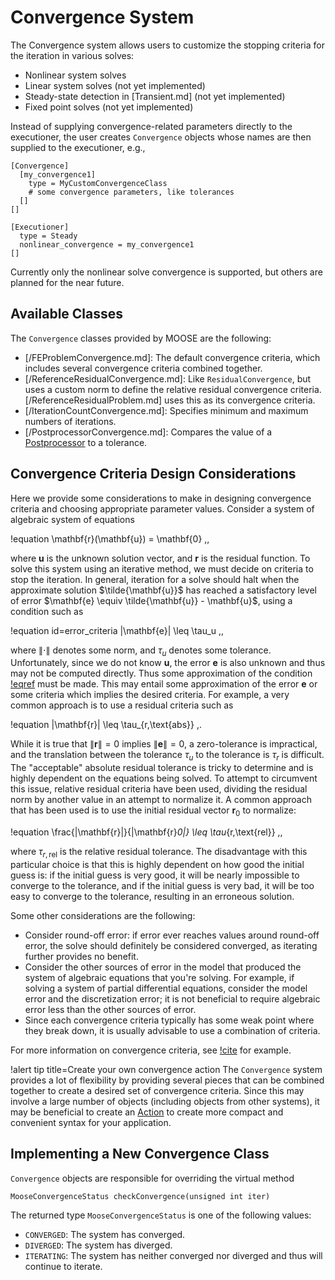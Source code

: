 # Convergence System

The Convergence system allows users to customize the stopping criteria for the
iteration in various solves:

- Nonlinear system solves
- Linear system solves (not yet implemented)
- Steady-state detection in [Transient.md] (not yet implemented)
- Fixed point solves (not yet implemented)

Instead of supplying convergence-related parameters directly to the executioner,
the user creates `Convergence` objects whose names are then supplied to the
executioner, e.g.,

```
[Convergence]
  [my_convergence1]
    type = MyCustomConvergenceClass
    # some convergence parameters, like tolerances
  []
[]

[Executioner]
  type = Steady
  nonlinear_convergence = my_convergence1
[]
```

Currently only the nonlinear solve convergence is supported, but others are planned
for the near future.

## Available Classes

The `Convergence` classes provided by MOOSE are the following:

- [/FEProblemConvergence.md]: The default convergence criteria, which includes
  several convergence criteria combined together.
- [/ReferenceResidualConvergence.md]: Like `ResidualConvergence`, but
  uses a custom norm to define the relative residual convergence criteria.
  [/ReferenceResidualProblem.md] uses this as its convergence criteria.
- [/IterationCountConvergence.md]: Specifies minimum and maximum numbers of iterations.
- [/PostprocessorConvergence.md]: Compares the value of a
  [Postprocessor](Postprocessors/index.md) to a tolerance.

## Convergence Criteria Design Considerations

Here we provide some considerations to make in designing convergence criteria
and choosing appropriate parameter values.
Consider a system of algebraic system of equations

!equation
\mathbf{r}(\mathbf{u}) = \mathbf{0} \,,

where $\mathbf{u}$ is the unknown solution vector, and $\mathbf{r}$ is the residual
function. To solve this system using an iterative method, we must decide on
criteria to stop the iteration.
In general, iteration for a solve should halt when the approximate solution $\tilde{\mathbf{u}}$
has reached a satisfactory level of error $\mathbf{e} \equiv \tilde{\mathbf{u}} - \mathbf{u}$,
using a condition such as

!equation id=error_criteria
\|\mathbf{e}\| \leq \tau_u \,,

where $\|\cdot\|$ denotes some norm, and $\tau_u$ denotes some tolerance.
Unfortunately, since we do not know $\mathbf{u}$, the error $\mathbf{e}$ is
also unknown and thus may not be computed directly. Thus some approximation of
the condition [!eqref](error_criteria) must be made. This may entail some
approximation of the error $\mathbf{e}$ or some criteria which implies the
desired criteria. For example, a very common approach is to use a residual
criteria such as

!equation
\|\mathbf{r}\| \leq \tau_{r,\text{abs}} \,.

While it is true that $\|\mathbf{r}\| = 0$ implies $\|\mathbf{e}\| = 0$, a
zero-tolerance is impractical, and the translation between the tolerance
$\tau_u$ to the tolerance is $\tau_r$ is difficult. The "acceptable" absolute
residual tolerance is tricky to determine and is highly dependent on the
equations being solved. To attempt to circumvent this issue, relative residual
criteria have been used, dividing the residual norm by another value in an
attempt to normalize it. A common approach that has been used is to use the
initial residual vector $\mathbf{r}_0$ to normalize:

!equation
\frac{\|\mathbf{r}\|}{\|\mathbf{r}_0\|} \leq \tau_{r,\text{rel}} \,,

where $\tau_{r,\text{rel}}$ is the relative residual tolerance. The disadvantage
with this particular choice is that this is highly dependent on how good the
initial guess is: if the initial guess is very good, it will be nearly impossible
to converge to the tolerance, and if the initial guess is very bad, it will be
too easy to converge to the tolerance, resulting in an erroneous solution.

Some other considerations are the following:

- Consider round-off error: if error ever reaches values around round-off error,
  the solve should definitely be considered converged, as iterating further
  provides no benefit.
- Consider the other sources of error in the model that produced the system of
  algebraic equations that you're solving. For example, if solving a system of
  partial differential equations, consider the model error and the discretization
  error; it is not beneficial to require algebraic error less than the other
  sources of error.
- Since each convergence criteria typically has some weak point where they break
  down, it is usually advisable to use a combination of criteria.

For more information on convergence criteria, see [!cite](rao2018stopping) for
example.

!alert tip title=Create your own convergence action
The `Convergence` system provides a lot of flexibility by providing several
pieces that can be combined together to create a desired set of convergence
criteria. Since this may involve a large number of objects (including objects
from other systems), it may be beneficial to create an [Action](/Action.md)
to create more compact and convenient syntax for your application.

## Implementing a New Convergence Class

`Convergence` objects are responsible for overriding the virtual method

```
MooseConvergenceStatus checkConvergence(unsigned int iter)
```

The returned type `MooseConvergenceStatus` is one of the following values:

- `CONVERGED`: The system has converged.
- `DIVERGED`: The system has diverged.
- `ITERATING`: The system has neither converged nor diverged and thus will
  continue to iterate.

